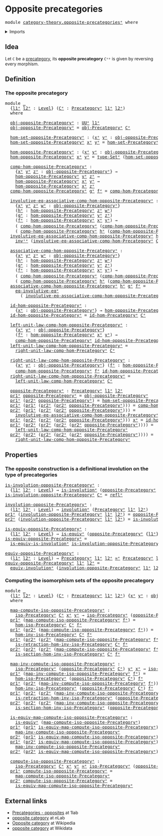 # Opposite precategories

<pre class="Agda"><a id="35" class="Keyword">module</a> <a id="42" href="category-theory.opposite-precategories%25E1%25B5%2589.html" class="Module">category-theory.opposite-precategoriesᵉ</a> <a id="82" class="Keyword">where</a>
</pre>
<details><summary>Imports</summary>

<pre class="Agda"><a id="138" class="Keyword">open</a> <a id="143" class="Keyword">import</a> <a id="150" href="category-theory.isomorphisms-in-precategories%25E1%25B5%2589.html" class="Module">category-theory.isomorphisms-in-precategoriesᵉ</a>
<a id="197" class="Keyword">open</a> <a id="202" class="Keyword">import</a> <a id="209" href="category-theory.precategories%25E1%25B5%2589.html" class="Module">category-theory.precategoriesᵉ</a>

<a id="241" class="Keyword">open</a> <a id="246" class="Keyword">import</a> <a id="253" href="foundation.dependent-pair-types%25E1%25B5%2589.html" class="Module">foundation.dependent-pair-typesᵉ</a>
<a id="286" class="Keyword">open</a> <a id="291" class="Keyword">import</a> <a id="298" href="foundation.equivalences%25E1%25B5%2589.html" class="Module">foundation.equivalencesᵉ</a>
<a id="323" class="Keyword">open</a> <a id="328" class="Keyword">import</a> <a id="335" href="foundation.homotopies%25E1%25B5%2589.html" class="Module">foundation.homotopiesᵉ</a>
<a id="358" class="Keyword">open</a> <a id="363" class="Keyword">import</a> <a id="370" href="foundation.identity-types%25E1%25B5%2589.html" class="Module">foundation.identity-typesᵉ</a>
<a id="397" class="Keyword">open</a> <a id="402" class="Keyword">import</a> <a id="409" href="foundation.involutions%25E1%25B5%2589.html" class="Module">foundation.involutionsᵉ</a>
<a id="433" class="Keyword">open</a> <a id="438" class="Keyword">import</a> <a id="445" href="foundation.sets%25E1%25B5%2589.html" class="Module">foundation.setsᵉ</a>
<a id="462" class="Keyword">open</a> <a id="467" class="Keyword">import</a> <a id="474" href="foundation.strictly-involutive-identity-types%25E1%25B5%2589.html" class="Module">foundation.strictly-involutive-identity-typesᵉ</a>
<a id="521" class="Keyword">open</a> <a id="526" class="Keyword">import</a> <a id="533" href="foundation.universe-levels%25E1%25B5%2589.html" class="Module">foundation.universe-levelsᵉ</a>
</pre>
</details>

## Idea

Let `C` be a [precategory](category-theory.precategories.md), its **opposite
precategory** `Cᵒᵖ` is given by reversing every morphism.

## Definition

### The opposite precategory

<pre class="Agda"><a id="776" class="Keyword">module</a> <a id="783" href="category-theory.opposite-precategories%25E1%25B5%2589.html#783" class="Module">_</a>
  <a id="787" class="Symbol">{</a><a id="788" href="category-theory.opposite-precategories%25E1%25B5%2589.html#788" class="Bound">l1ᵉ</a> <a id="792" href="category-theory.opposite-precategories%25E1%25B5%2589.html#792" class="Bound">l2ᵉ</a> <a id="796" class="Symbol">:</a> <a id="798" href="Agda.Primitive.html#742" class="Postulate">Level</a><a id="803" class="Symbol">}</a> <a id="805" class="Symbol">(</a><a id="806" href="category-theory.opposite-precategories%25E1%25B5%2589.html#806" class="Bound">Cᵉ</a> <a id="809" class="Symbol">:</a> <a id="811" href="category-theory.precategories%25E1%25B5%2589.html#3370" class="Function">Precategoryᵉ</a> <a id="824" href="category-theory.opposite-precategories%25E1%25B5%2589.html#788" class="Bound">l1ᵉ</a> <a id="828" href="category-theory.opposite-precategories%25E1%25B5%2589.html#792" class="Bound">l2ᵉ</a><a id="831" class="Symbol">)</a>
  <a id="835" class="Keyword">where</a>

  <a id="844" href="category-theory.opposite-precategories%25E1%25B5%2589.html#844" class="Function">obj-opposite-Precategoryᵉ</a> <a id="870" class="Symbol">:</a> <a id="872" href="Agda.Primitive.html#429" class="Primitive">UUᵉ</a> <a id="876" href="category-theory.opposite-precategories%25E1%25B5%2589.html#788" class="Bound">l1ᵉ</a>
  <a id="882" href="category-theory.opposite-precategories%25E1%25B5%2589.html#844" class="Function">obj-opposite-Precategoryᵉ</a> <a id="908" class="Symbol">=</a> <a id="910" href="category-theory.precategories%25E1%25B5%2589.html#4836" class="Function">obj-Precategoryᵉ</a> <a id="927" href="category-theory.opposite-precategories%25E1%25B5%2589.html#806" class="Bound">Cᵉ</a>

  <a id="933" href="category-theory.opposite-precategories%25E1%25B5%2589.html#933" class="Function">hom-set-opposite-Precategoryᵉ</a> <a id="963" class="Symbol">:</a> <a id="965" class="Symbol">(</a><a id="966" href="category-theory.opposite-precategories%25E1%25B5%2589.html#966" class="Bound">xᵉ</a> <a id="969" href="category-theory.opposite-precategories%25E1%25B5%2589.html#969" class="Bound">yᵉ</a> <a id="972" class="Symbol">:</a> <a id="974" href="category-theory.opposite-precategories%25E1%25B5%2589.html#844" class="Function">obj-opposite-Precategoryᵉ</a><a id="999" class="Symbol">)</a> <a id="1001" class="Symbol">→</a> <a id="1003" href="foundation-core.sets%25E1%25B5%2589.html#897" class="Function">Setᵉ</a> <a id="1008" href="category-theory.opposite-precategories%25E1%25B5%2589.html#792" class="Bound">l2ᵉ</a>
  <a id="1014" href="category-theory.opposite-precategories%25E1%25B5%2589.html#933" class="Function">hom-set-opposite-Precategoryᵉ</a> <a id="1044" href="category-theory.opposite-precategories%25E1%25B5%2589.html#1044" class="Bound">xᵉ</a> <a id="1047" href="category-theory.opposite-precategories%25E1%25B5%2589.html#1047" class="Bound">yᵉ</a> <a id="1050" class="Symbol">=</a> <a id="1052" href="category-theory.precategories%25E1%25B5%2589.html#4895" class="Function">hom-set-Precategoryᵉ</a> <a id="1073" href="category-theory.opposite-precategories%25E1%25B5%2589.html#806" class="Bound">Cᵉ</a> <a id="1076" href="category-theory.opposite-precategories%25E1%25B5%2589.html#1047" class="Bound">yᵉ</a> <a id="1079" href="category-theory.opposite-precategories%25E1%25B5%2589.html#1044" class="Bound">xᵉ</a>

  <a id="1085" href="category-theory.opposite-precategories%25E1%25B5%2589.html#1085" class="Function">hom-opposite-Precategoryᵉ</a> <a id="1111" class="Symbol">:</a> <a id="1113" class="Symbol">(</a><a id="1114" href="category-theory.opposite-precategories%25E1%25B5%2589.html#1114" class="Bound">xᵉ</a> <a id="1117" href="category-theory.opposite-precategories%25E1%25B5%2589.html#1117" class="Bound">yᵉ</a> <a id="1120" class="Symbol">:</a> <a id="1122" href="category-theory.opposite-precategories%25E1%25B5%2589.html#844" class="Function">obj-opposite-Precategoryᵉ</a><a id="1147" class="Symbol">)</a> <a id="1149" class="Symbol">→</a> <a id="1151" href="Agda.Primitive.html#429" class="Primitive">UUᵉ</a> <a id="1155" href="category-theory.opposite-precategories%25E1%25B5%2589.html#792" class="Bound">l2ᵉ</a>
  <a id="1161" href="category-theory.opposite-precategories%25E1%25B5%2589.html#1085" class="Function">hom-opposite-Precategoryᵉ</a> <a id="1187" href="category-theory.opposite-precategories%25E1%25B5%2589.html#1187" class="Bound">xᵉ</a> <a id="1190" href="category-theory.opposite-precategories%25E1%25B5%2589.html#1190" class="Bound">yᵉ</a> <a id="1193" class="Symbol">=</a> <a id="1195" href="foundation-core.sets%25E1%25B5%2589.html#1014" class="Function">type-Setᵉ</a> <a id="1205" class="Symbol">(</a><a id="1206" href="category-theory.opposite-precategories%25E1%25B5%2589.html#933" class="Function">hom-set-opposite-Precategoryᵉ</a> <a id="1236" href="category-theory.opposite-precategories%25E1%25B5%2589.html#1187" class="Bound">xᵉ</a> <a id="1239" href="category-theory.opposite-precategories%25E1%25B5%2589.html#1190" class="Bound">yᵉ</a><a id="1241" class="Symbol">)</a>

  <a id="1246" href="category-theory.opposite-precategories%25E1%25B5%2589.html#1246" class="Function">comp-hom-opposite-Precategoryᵉ</a> <a id="1277" class="Symbol">:</a>
    <a id="1283" class="Symbol">{</a><a id="1284" href="category-theory.opposite-precategories%25E1%25B5%2589.html#1284" class="Bound">xᵉ</a> <a id="1287" href="category-theory.opposite-precategories%25E1%25B5%2589.html#1287" class="Bound">yᵉ</a> <a id="1290" href="category-theory.opposite-precategories%25E1%25B5%2589.html#1290" class="Bound">zᵉ</a> <a id="1293" class="Symbol">:</a> <a id="1295" href="category-theory.opposite-precategories%25E1%25B5%2589.html#844" class="Function">obj-opposite-Precategoryᵉ</a><a id="1320" class="Symbol">}</a> <a id="1322" class="Symbol">→</a>
    <a id="1328" href="category-theory.opposite-precategories%25E1%25B5%2589.html#1085" class="Function">hom-opposite-Precategoryᵉ</a> <a id="1354" href="category-theory.opposite-precategories%25E1%25B5%2589.html#1287" class="Bound">yᵉ</a> <a id="1357" href="category-theory.opposite-precategories%25E1%25B5%2589.html#1290" class="Bound">zᵉ</a> <a id="1360" class="Symbol">→</a>
    <a id="1366" href="category-theory.opposite-precategories%25E1%25B5%2589.html#1085" class="Function">hom-opposite-Precategoryᵉ</a> <a id="1392" href="category-theory.opposite-precategories%25E1%25B5%2589.html#1284" class="Bound">xᵉ</a> <a id="1395" href="category-theory.opposite-precategories%25E1%25B5%2589.html#1287" class="Bound">yᵉ</a> <a id="1398" class="Symbol">→</a>
    <a id="1404" href="category-theory.opposite-precategories%25E1%25B5%2589.html#1085" class="Function">hom-opposite-Precategoryᵉ</a> <a id="1430" href="category-theory.opposite-precategories%25E1%25B5%2589.html#1284" class="Bound">xᵉ</a> <a id="1433" href="category-theory.opposite-precategories%25E1%25B5%2589.html#1290" class="Bound">zᵉ</a>
  <a id="1438" href="category-theory.opposite-precategories%25E1%25B5%2589.html#1246" class="Function">comp-hom-opposite-Precategoryᵉ</a> <a id="1469" href="category-theory.opposite-precategories%25E1%25B5%2589.html#1469" class="Bound">gᵉ</a> <a id="1472" href="category-theory.opposite-precategories%25E1%25B5%2589.html#1472" class="Bound">fᵉ</a> <a id="1475" class="Symbol">=</a> <a id="1477" href="category-theory.precategories%25E1%25B5%2589.html#5502" class="Function">comp-hom-Precategoryᵉ</a> <a id="1499" href="category-theory.opposite-precategories%25E1%25B5%2589.html#806" class="Bound">Cᵉ</a> <a id="1502" href="category-theory.opposite-precategories%25E1%25B5%2589.html#1472" class="Bound">fᵉ</a> <a id="1505" href="category-theory.opposite-precategories%25E1%25B5%2589.html#1469" class="Bound">gᵉ</a>

  <a id="1511" href="category-theory.opposite-precategories%25E1%25B5%2589.html#1511" class="Function">involutive-eq-associative-comp-hom-opposite-Precategoryᵉ</a> <a id="1568" class="Symbol">:</a>
    <a id="1574" class="Symbol">{</a><a id="1575" href="category-theory.opposite-precategories%25E1%25B5%2589.html#1575" class="Bound">xᵉ</a> <a id="1578" href="category-theory.opposite-precategories%25E1%25B5%2589.html#1578" class="Bound">yᵉ</a> <a id="1581" href="category-theory.opposite-precategories%25E1%25B5%2589.html#1581" class="Bound">zᵉ</a> <a id="1584" href="category-theory.opposite-precategories%25E1%25B5%2589.html#1584" class="Bound">wᵉ</a> <a id="1587" class="Symbol">:</a> <a id="1589" href="category-theory.opposite-precategories%25E1%25B5%2589.html#844" class="Function">obj-opposite-Precategoryᵉ</a><a id="1614" class="Symbol">}</a>
    <a id="1620" class="Symbol">(</a><a id="1621" href="category-theory.opposite-precategories%25E1%25B5%2589.html#1621" class="Bound">hᵉ</a> <a id="1624" class="Symbol">:</a> <a id="1626" href="category-theory.opposite-precategories%25E1%25B5%2589.html#1085" class="Function">hom-opposite-Precategoryᵉ</a> <a id="1652" href="category-theory.opposite-precategories%25E1%25B5%2589.html#1581" class="Bound">zᵉ</a> <a id="1655" href="category-theory.opposite-precategories%25E1%25B5%2589.html#1584" class="Bound">wᵉ</a><a id="1657" class="Symbol">)</a>
    <a id="1663" class="Symbol">(</a><a id="1664" href="category-theory.opposite-precategories%25E1%25B5%2589.html#1664" class="Bound">gᵉ</a> <a id="1667" class="Symbol">:</a> <a id="1669" href="category-theory.opposite-precategories%25E1%25B5%2589.html#1085" class="Function">hom-opposite-Precategoryᵉ</a> <a id="1695" href="category-theory.opposite-precategories%25E1%25B5%2589.html#1578" class="Bound">yᵉ</a> <a id="1698" href="category-theory.opposite-precategories%25E1%25B5%2589.html#1581" class="Bound">zᵉ</a><a id="1700" class="Symbol">)</a>
    <a id="1706" class="Symbol">(</a><a id="1707" href="category-theory.opposite-precategories%25E1%25B5%2589.html#1707" class="Bound">fᵉ</a> <a id="1710" class="Symbol">:</a> <a id="1712" href="category-theory.opposite-precategories%25E1%25B5%2589.html#1085" class="Function">hom-opposite-Precategoryᵉ</a> <a id="1738" href="category-theory.opposite-precategories%25E1%25B5%2589.html#1575" class="Bound">xᵉ</a> <a id="1741" href="category-theory.opposite-precategories%25E1%25B5%2589.html#1578" class="Bound">yᵉ</a><a id="1743" class="Symbol">)</a> <a id="1745" class="Symbol">→</a>
    <a id="1751" class="Symbol">(</a> <a id="1753" href="category-theory.opposite-precategories%25E1%25B5%2589.html#1246" class="Function">comp-hom-opposite-Precategoryᵉ</a> <a id="1784" class="Symbol">(</a><a id="1785" href="category-theory.opposite-precategories%25E1%25B5%2589.html#1246" class="Function">comp-hom-opposite-Precategoryᵉ</a> <a id="1816" href="category-theory.opposite-precategories%25E1%25B5%2589.html#1621" class="Bound">hᵉ</a> <a id="1819" href="category-theory.opposite-precategories%25E1%25B5%2589.html#1664" class="Bound">gᵉ</a><a id="1821" class="Symbol">)</a> <a id="1823" href="category-theory.opposite-precategories%25E1%25B5%2589.html#1707" class="Bound">fᵉ</a><a id="1825" class="Symbol">)</a> <a id="1827" href="foundation.strictly-involutive-identity-types%25E1%25B5%2589.html#2535" class="Function Operator">＝ⁱᵉ</a>
    <a id="1835" class="Symbol">(</a> <a id="1837" href="category-theory.opposite-precategories%25E1%25B5%2589.html#1246" class="Function">comp-hom-opposite-Precategoryᵉ</a> <a id="1868" href="category-theory.opposite-precategories%25E1%25B5%2589.html#1621" class="Bound">hᵉ</a> <a id="1871" class="Symbol">(</a><a id="1872" href="category-theory.opposite-precategories%25E1%25B5%2589.html#1246" class="Function">comp-hom-opposite-Precategoryᵉ</a> <a id="1903" href="category-theory.opposite-precategories%25E1%25B5%2589.html#1664" class="Bound">gᵉ</a> <a id="1906" href="category-theory.opposite-precategories%25E1%25B5%2589.html#1707" class="Bound">fᵉ</a><a id="1908" class="Symbol">))</a>
  <a id="1913" href="category-theory.opposite-precategories%25E1%25B5%2589.html#1511" class="Function">involutive-eq-associative-comp-hom-opposite-Precategoryᵉ</a> <a id="1970" href="category-theory.opposite-precategories%25E1%25B5%2589.html#1970" class="Bound">hᵉ</a> <a id="1973" href="category-theory.opposite-precategories%25E1%25B5%2589.html#1973" class="Bound">gᵉ</a> <a id="1976" href="category-theory.opposite-precategories%25E1%25B5%2589.html#1976" class="Bound">fᵉ</a> <a id="1979" class="Symbol">=</a>
    <a id="1985" href="foundation.strictly-involutive-identity-types%25E1%25B5%2589.html#8217" class="Function">invⁱᵉ</a> <a id="1991" class="Symbol">(</a><a id="1992" href="category-theory.precategories%25E1%25B5%2589.html#6038" class="Function">involutive-eq-associative-comp-hom-Precategoryᵉ</a> <a id="2040" href="category-theory.opposite-precategories%25E1%25B5%2589.html#806" class="Bound">Cᵉ</a> <a id="2043" href="category-theory.opposite-precategories%25E1%25B5%2589.html#1976" class="Bound">fᵉ</a> <a id="2046" href="category-theory.opposite-precategories%25E1%25B5%2589.html#1973" class="Bound">gᵉ</a> <a id="2049" href="category-theory.opposite-precategories%25E1%25B5%2589.html#1970" class="Bound">hᵉ</a><a id="2051" class="Symbol">)</a>

  <a id="2056" href="category-theory.opposite-precategories%25E1%25B5%2589.html#2056" class="Function">associative-comp-hom-opposite-Precategoryᵉ</a> <a id="2099" class="Symbol">:</a>
    <a id="2105" class="Symbol">{</a><a id="2106" href="category-theory.opposite-precategories%25E1%25B5%2589.html#2106" class="Bound">xᵉ</a> <a id="2109" href="category-theory.opposite-precategories%25E1%25B5%2589.html#2109" class="Bound">yᵉ</a> <a id="2112" href="category-theory.opposite-precategories%25E1%25B5%2589.html#2112" class="Bound">zᵉ</a> <a id="2115" href="category-theory.opposite-precategories%25E1%25B5%2589.html#2115" class="Bound">wᵉ</a> <a id="2118" class="Symbol">:</a> <a id="2120" href="category-theory.opposite-precategories%25E1%25B5%2589.html#844" class="Function">obj-opposite-Precategoryᵉ</a><a id="2145" class="Symbol">}</a>
    <a id="2151" class="Symbol">(</a><a id="2152" href="category-theory.opposite-precategories%25E1%25B5%2589.html#2152" class="Bound">hᵉ</a> <a id="2155" class="Symbol">:</a> <a id="2157" href="category-theory.opposite-precategories%25E1%25B5%2589.html#1085" class="Function">hom-opposite-Precategoryᵉ</a> <a id="2183" href="category-theory.opposite-precategories%25E1%25B5%2589.html#2112" class="Bound">zᵉ</a> <a id="2186" href="category-theory.opposite-precategories%25E1%25B5%2589.html#2115" class="Bound">wᵉ</a><a id="2188" class="Symbol">)</a>
    <a id="2194" class="Symbol">(</a><a id="2195" href="category-theory.opposite-precategories%25E1%25B5%2589.html#2195" class="Bound">gᵉ</a> <a id="2198" class="Symbol">:</a> <a id="2200" href="category-theory.opposite-precategories%25E1%25B5%2589.html#1085" class="Function">hom-opposite-Precategoryᵉ</a> <a id="2226" href="category-theory.opposite-precategories%25E1%25B5%2589.html#2109" class="Bound">yᵉ</a> <a id="2229" href="category-theory.opposite-precategories%25E1%25B5%2589.html#2112" class="Bound">zᵉ</a><a id="2231" class="Symbol">)</a>
    <a id="2237" class="Symbol">(</a><a id="2238" href="category-theory.opposite-precategories%25E1%25B5%2589.html#2238" class="Bound">fᵉ</a> <a id="2241" class="Symbol">:</a> <a id="2243" href="category-theory.opposite-precategories%25E1%25B5%2589.html#1085" class="Function">hom-opposite-Precategoryᵉ</a> <a id="2269" href="category-theory.opposite-precategories%25E1%25B5%2589.html#2106" class="Bound">xᵉ</a> <a id="2272" href="category-theory.opposite-precategories%25E1%25B5%2589.html#2109" class="Bound">yᵉ</a><a id="2274" class="Symbol">)</a> <a id="2276" class="Symbol">→</a>
    <a id="2282" class="Symbol">(</a> <a id="2284" href="category-theory.opposite-precategories%25E1%25B5%2589.html#1246" class="Function">comp-hom-opposite-Precategoryᵉ</a> <a id="2315" class="Symbol">(</a><a id="2316" href="category-theory.opposite-precategories%25E1%25B5%2589.html#1246" class="Function">comp-hom-opposite-Precategoryᵉ</a> <a id="2347" href="category-theory.opposite-precategories%25E1%25B5%2589.html#2152" class="Bound">hᵉ</a> <a id="2350" href="category-theory.opposite-precategories%25E1%25B5%2589.html#2195" class="Bound">gᵉ</a><a id="2352" class="Symbol">)</a> <a id="2354" href="category-theory.opposite-precategories%25E1%25B5%2589.html#2238" class="Bound">fᵉ</a><a id="2356" class="Symbol">)</a> <a id="2358" href="foundation-core.identity-types%25E1%25B5%2589.html#2730" class="Function Operator">＝ᵉ</a>
    <a id="2365" class="Symbol">(</a> <a id="2367" href="category-theory.opposite-precategories%25E1%25B5%2589.html#1246" class="Function">comp-hom-opposite-Precategoryᵉ</a> <a id="2398" href="category-theory.opposite-precategories%25E1%25B5%2589.html#2152" class="Bound">hᵉ</a> <a id="2401" class="Symbol">(</a><a id="2402" href="category-theory.opposite-precategories%25E1%25B5%2589.html#1246" class="Function">comp-hom-opposite-Precategoryᵉ</a> <a id="2433" href="category-theory.opposite-precategories%25E1%25B5%2589.html#2195" class="Bound">gᵉ</a> <a id="2436" href="category-theory.opposite-precategories%25E1%25B5%2589.html#2238" class="Bound">fᵉ</a><a id="2438" class="Symbol">))</a>
  <a id="2443" href="category-theory.opposite-precategories%25E1%25B5%2589.html#2056" class="Function">associative-comp-hom-opposite-Precategoryᵉ</a> <a id="2486" href="category-theory.opposite-precategories%25E1%25B5%2589.html#2486" class="Bound">hᵉ</a> <a id="2489" href="category-theory.opposite-precategories%25E1%25B5%2589.html#2489" class="Bound">gᵉ</a> <a id="2492" href="category-theory.opposite-precategories%25E1%25B5%2589.html#2492" class="Bound">fᵉ</a> <a id="2495" class="Symbol">=</a>
    <a id="2501" href="foundation.strictly-involutive-identity-types%25E1%25B5%2589.html#3815" class="Function">eq-involutive-eqᵉ</a>
      <a id="2525" class="Symbol">(</a> <a id="2527" href="category-theory.opposite-precategories%25E1%25B5%2589.html#1511" class="Function">involutive-eq-associative-comp-hom-opposite-Precategoryᵉ</a> <a id="2584" href="category-theory.opposite-precategories%25E1%25B5%2589.html#2486" class="Bound">hᵉ</a> <a id="2587" href="category-theory.opposite-precategories%25E1%25B5%2589.html#2489" class="Bound">gᵉ</a> <a id="2590" href="category-theory.opposite-precategories%25E1%25B5%2589.html#2492" class="Bound">fᵉ</a><a id="2592" class="Symbol">)</a>

  <a id="2597" href="category-theory.opposite-precategories%25E1%25B5%2589.html#2597" class="Function">id-hom-opposite-Precategoryᵉ</a> <a id="2626" class="Symbol">:</a>
    <a id="2632" class="Symbol">{</a><a id="2633" href="category-theory.opposite-precategories%25E1%25B5%2589.html#2633" class="Bound">xᵉ</a> <a id="2636" class="Symbol">:</a> <a id="2638" href="category-theory.opposite-precategories%25E1%25B5%2589.html#844" class="Function">obj-opposite-Precategoryᵉ</a><a id="2663" class="Symbol">}</a> <a id="2665" class="Symbol">→</a> <a id="2667" href="category-theory.opposite-precategories%25E1%25B5%2589.html#1085" class="Function">hom-opposite-Precategoryᵉ</a> <a id="2693" href="category-theory.opposite-precategories%25E1%25B5%2589.html#2633" class="Bound">xᵉ</a> <a id="2696" href="category-theory.opposite-precategories%25E1%25B5%2589.html#2633" class="Bound">xᵉ</a>
  <a id="2701" href="category-theory.opposite-precategories%25E1%25B5%2589.html#2597" class="Function">id-hom-opposite-Precategoryᵉ</a> <a id="2730" class="Symbol">=</a> <a id="2732" href="category-theory.precategories%25E1%25B5%2589.html#7302" class="Function">id-hom-Precategoryᵉ</a> <a id="2752" href="category-theory.opposite-precategories%25E1%25B5%2589.html#806" class="Bound">Cᵉ</a>

  <a id="2758" href="category-theory.opposite-precategories%25E1%25B5%2589.html#2758" class="Function">left-unit-law-comp-hom-opposite-Precategoryᵉ</a> <a id="2803" class="Symbol">:</a>
    <a id="2809" class="Symbol">{</a><a id="2810" href="category-theory.opposite-precategories%25E1%25B5%2589.html#2810" class="Bound">xᵉ</a> <a id="2813" href="category-theory.opposite-precategories%25E1%25B5%2589.html#2813" class="Bound">yᵉ</a> <a id="2816" class="Symbol">:</a> <a id="2818" href="category-theory.opposite-precategories%25E1%25B5%2589.html#844" class="Function">obj-opposite-Precategoryᵉ</a><a id="2843" class="Symbol">}</a>
    <a id="2849" class="Symbol">(</a><a id="2850" href="category-theory.opposite-precategories%25E1%25B5%2589.html#2850" class="Bound">fᵉ</a> <a id="2853" class="Symbol">:</a> <a id="2855" href="category-theory.opposite-precategories%25E1%25B5%2589.html#1085" class="Function">hom-opposite-Precategoryᵉ</a> <a id="2881" href="category-theory.opposite-precategories%25E1%25B5%2589.html#2810" class="Bound">xᵉ</a> <a id="2884" href="category-theory.opposite-precategories%25E1%25B5%2589.html#2813" class="Bound">yᵉ</a><a id="2886" class="Symbol">)</a> <a id="2888" class="Symbol">→</a>
    <a id="2894" href="category-theory.opposite-precategories%25E1%25B5%2589.html#1246" class="Function">comp-hom-opposite-Precategoryᵉ</a> <a id="2925" href="category-theory.opposite-precategories%25E1%25B5%2589.html#2597" class="Function">id-hom-opposite-Precategoryᵉ</a> <a id="2954" href="category-theory.opposite-precategories%25E1%25B5%2589.html#2850" class="Bound">fᵉ</a> <a id="2957" href="foundation-core.identity-types%25E1%25B5%2589.html#2730" class="Function Operator">＝ᵉ</a> <a id="2960" href="category-theory.opposite-precategories%25E1%25B5%2589.html#2850" class="Bound">fᵉ</a>
  <a id="2965" href="category-theory.opposite-precategories%25E1%25B5%2589.html#2758" class="Function">left-unit-law-comp-hom-opposite-Precategoryᵉ</a> <a id="3010" class="Symbol">=</a>
    <a id="3016" href="category-theory.precategories%25E1%25B5%2589.html#7718" class="Function">right-unit-law-comp-hom-Precategoryᵉ</a> <a id="3053" href="category-theory.opposite-precategories%25E1%25B5%2589.html#806" class="Bound">Cᵉ</a>

  <a id="3059" href="category-theory.opposite-precategories%25E1%25B5%2589.html#3059" class="Function">right-unit-law-comp-hom-opposite-Precategoryᵉ</a> <a id="3105" class="Symbol">:</a>
    <a id="3111" class="Symbol">{</a><a id="3112" href="category-theory.opposite-precategories%25E1%25B5%2589.html#3112" class="Bound">xᵉ</a> <a id="3115" href="category-theory.opposite-precategories%25E1%25B5%2589.html#3115" class="Bound">yᵉ</a> <a id="3118" class="Symbol">:</a> <a id="3120" href="category-theory.opposite-precategories%25E1%25B5%2589.html#844" class="Function">obj-opposite-Precategoryᵉ</a><a id="3145" class="Symbol">}</a> <a id="3147" class="Symbol">(</a><a id="3148" href="category-theory.opposite-precategories%25E1%25B5%2589.html#3148" class="Bound">fᵉ</a> <a id="3151" class="Symbol">:</a> <a id="3153" href="category-theory.opposite-precategories%25E1%25B5%2589.html#1085" class="Function">hom-opposite-Precategoryᵉ</a> <a id="3179" href="category-theory.opposite-precategories%25E1%25B5%2589.html#3112" class="Bound">xᵉ</a> <a id="3182" href="category-theory.opposite-precategories%25E1%25B5%2589.html#3115" class="Bound">yᵉ</a><a id="3184" class="Symbol">)</a> <a id="3186" class="Symbol">→</a>
    <a id="3192" href="category-theory.opposite-precategories%25E1%25B5%2589.html#1246" class="Function">comp-hom-opposite-Precategoryᵉ</a> <a id="3223" href="category-theory.opposite-precategories%25E1%25B5%2589.html#3148" class="Bound">fᵉ</a> <a id="3226" href="category-theory.opposite-precategories%25E1%25B5%2589.html#2597" class="Function">id-hom-opposite-Precategoryᵉ</a> <a id="3255" href="foundation-core.identity-types%25E1%25B5%2589.html#2730" class="Function Operator">＝ᵉ</a> <a id="3258" href="category-theory.opposite-precategories%25E1%25B5%2589.html#3148" class="Bound">fᵉ</a>
  <a id="3263" href="category-theory.opposite-precategories%25E1%25B5%2589.html#3059" class="Function">right-unit-law-comp-hom-opposite-Precategoryᵉ</a> <a id="3309" class="Symbol">=</a>
    <a id="3315" href="category-theory.precategories%25E1%25B5%2589.html#7458" class="Function">left-unit-law-comp-hom-Precategoryᵉ</a> <a id="3351" href="category-theory.opposite-precategories%25E1%25B5%2589.html#806" class="Bound">Cᵉ</a>

  <a id="3357" href="category-theory.opposite-precategories%25E1%25B5%2589.html#3357" class="Function">opposite-Precategoryᵉ</a> <a id="3379" class="Symbol">:</a> <a id="3381" href="category-theory.precategories%25E1%25B5%2589.html#3370" class="Function">Precategoryᵉ</a> <a id="3394" href="category-theory.opposite-precategories%25E1%25B5%2589.html#788" class="Bound">l1ᵉ</a> <a id="3398" href="category-theory.opposite-precategories%25E1%25B5%2589.html#792" class="Bound">l2ᵉ</a>
  <a id="3404" href="foundation.dependent-pair-types%25E1%25B5%2589.html#697" class="Field">pr1ᵉ</a> <a id="3409" href="category-theory.opposite-precategories%25E1%25B5%2589.html#3357" class="Function">opposite-Precategoryᵉ</a> <a id="3431" class="Symbol">=</a> <a id="3433" href="category-theory.opposite-precategories%25E1%25B5%2589.html#844" class="Function">obj-opposite-Precategoryᵉ</a>
  <a id="3461" href="foundation.dependent-pair-types%25E1%25B5%2589.html#697" class="Field">pr1ᵉ</a> <a id="3466" class="Symbol">(</a><a id="3467" href="foundation.dependent-pair-types%25E1%25B5%2589.html#711" class="Field">pr2ᵉ</a> <a id="3472" href="category-theory.opposite-precategories%25E1%25B5%2589.html#3357" class="Function">opposite-Precategoryᵉ</a><a id="3493" class="Symbol">)</a> <a id="3495" class="Symbol">=</a> <a id="3497" href="category-theory.opposite-precategories%25E1%25B5%2589.html#933" class="Function">hom-set-opposite-Precategoryᵉ</a>
  <a id="3529" href="foundation.dependent-pair-types%25E1%25B5%2589.html#697" class="Field">pr1ᵉ</a> <a id="3534" class="Symbol">(</a><a id="3535" href="foundation.dependent-pair-types%25E1%25B5%2589.html#697" class="Field">pr1ᵉ</a> <a id="3540" class="Symbol">(</a><a id="3541" href="foundation.dependent-pair-types%25E1%25B5%2589.html#711" class="Field">pr2ᵉ</a> <a id="3546" class="Symbol">(</a><a id="3547" href="foundation.dependent-pair-types%25E1%25B5%2589.html#711" class="Field">pr2ᵉ</a> <a id="3552" href="category-theory.opposite-precategories%25E1%25B5%2589.html#3357" class="Function">opposite-Precategoryᵉ</a><a id="3573" class="Symbol">)))</a> <a id="3577" class="Symbol">=</a> <a id="3579" href="category-theory.opposite-precategories%25E1%25B5%2589.html#1246" class="Function">comp-hom-opposite-Precategoryᵉ</a>
  <a id="3612" href="foundation.dependent-pair-types%25E1%25B5%2589.html#711" class="Field">pr2ᵉ</a> <a id="3617" class="Symbol">(</a><a id="3618" href="foundation.dependent-pair-types%25E1%25B5%2589.html#697" class="Field">pr1ᵉ</a> <a id="3623" class="Symbol">(</a><a id="3624" href="foundation.dependent-pair-types%25E1%25B5%2589.html#711" class="Field">pr2ᵉ</a> <a id="3629" class="Symbol">(</a><a id="3630" href="foundation.dependent-pair-types%25E1%25B5%2589.html#711" class="Field">pr2ᵉ</a> <a id="3635" href="category-theory.opposite-precategories%25E1%25B5%2589.html#3357" class="Function">opposite-Precategoryᵉ</a><a id="3656" class="Symbol">)))</a> <a id="3660" class="Symbol">=</a>
    <a id="3666" href="category-theory.opposite-precategories%25E1%25B5%2589.html#1511" class="Function">involutive-eq-associative-comp-hom-opposite-Precategoryᵉ</a>
  <a id="3725" href="foundation.dependent-pair-types%25E1%25B5%2589.html#697" class="Field">pr1ᵉ</a> <a id="3730" class="Symbol">(</a><a id="3731" href="foundation.dependent-pair-types%25E1%25B5%2589.html#711" class="Field">pr2ᵉ</a> <a id="3736" class="Symbol">(</a><a id="3737" href="foundation.dependent-pair-types%25E1%25B5%2589.html#711" class="Field">pr2ᵉ</a> <a id="3742" class="Symbol">(</a><a id="3743" href="foundation.dependent-pair-types%25E1%25B5%2589.html#711" class="Field">pr2ᵉ</a> <a id="3748" href="category-theory.opposite-precategories%25E1%25B5%2589.html#3357" class="Function">opposite-Precategoryᵉ</a><a id="3769" class="Symbol">)))</a> <a id="3773" href="category-theory.opposite-precategories%25E1%25B5%2589.html#3773" class="Bound">xᵉ</a> <a id="3776" class="Symbol">=</a> <a id="3778" href="category-theory.opposite-precategories%25E1%25B5%2589.html#2597" class="Function">id-hom-opposite-Precategoryᵉ</a> <a id="3807" class="Symbol">{</a><a id="3808" href="category-theory.opposite-precategories%25E1%25B5%2589.html#3773" class="Bound">xᵉ</a><a id="3810" class="Symbol">}</a>
  <a id="3814" href="foundation.dependent-pair-types%25E1%25B5%2589.html#697" class="Field">pr1ᵉ</a> <a id="3819" class="Symbol">(</a><a id="3820" href="foundation.dependent-pair-types%25E1%25B5%2589.html#711" class="Field">pr2ᵉ</a> <a id="3825" class="Symbol">(</a><a id="3826" href="foundation.dependent-pair-types%25E1%25B5%2589.html#711" class="Field">pr2ᵉ</a> <a id="3831" class="Symbol">(</a><a id="3832" href="foundation.dependent-pair-types%25E1%25B5%2589.html#711" class="Field">pr2ᵉ</a> <a id="3837" class="Symbol">(</a><a id="3838" href="foundation.dependent-pair-types%25E1%25B5%2589.html#711" class="Field">pr2ᵉ</a> <a id="3843" href="category-theory.opposite-precategories%25E1%25B5%2589.html#3357" class="Function">opposite-Precategoryᵉ</a><a id="3864" class="Symbol">))))</a> <a id="3869" class="Symbol">=</a>
    <a id="3875" href="category-theory.opposite-precategories%25E1%25B5%2589.html#2758" class="Function">left-unit-law-comp-hom-opposite-Precategoryᵉ</a>
  <a id="3922" href="foundation.dependent-pair-types%25E1%25B5%2589.html#711" class="Field">pr2ᵉ</a> <a id="3927" class="Symbol">(</a><a id="3928" href="foundation.dependent-pair-types%25E1%25B5%2589.html#711" class="Field">pr2ᵉ</a> <a id="3933" class="Symbol">(</a><a id="3934" href="foundation.dependent-pair-types%25E1%25B5%2589.html#711" class="Field">pr2ᵉ</a> <a id="3939" class="Symbol">(</a><a id="3940" href="foundation.dependent-pair-types%25E1%25B5%2589.html#711" class="Field">pr2ᵉ</a> <a id="3945" class="Symbol">(</a><a id="3946" href="foundation.dependent-pair-types%25E1%25B5%2589.html#711" class="Field">pr2ᵉ</a> <a id="3951" href="category-theory.opposite-precategories%25E1%25B5%2589.html#3357" class="Function">opposite-Precategoryᵉ</a><a id="3972" class="Symbol">))))</a> <a id="3977" class="Symbol">=</a>
    <a id="3983" href="category-theory.opposite-precategories%25E1%25B5%2589.html#3059" class="Function">right-unit-law-comp-hom-opposite-Precategoryᵉ</a>
</pre>
## Properties

### The opposite construction is a definitional involution on the type of precategories

<pre class="Agda"><a id="is-involution-opposite-Precategoryᵉ"></a><a id="4146" href="category-theory.opposite-precategories%25E1%25B5%2589.html#4146" class="Function">is-involution-opposite-Precategoryᵉ</a> <a id="4182" class="Symbol">:</a>
  <a id="4186" class="Symbol">{</a><a id="4187" href="category-theory.opposite-precategories%25E1%25B5%2589.html#4187" class="Bound">l1ᵉ</a> <a id="4191" href="category-theory.opposite-precategories%25E1%25B5%2589.html#4191" class="Bound">l2ᵉ</a> <a id="4195" class="Symbol">:</a> <a id="4197" href="Agda.Primitive.html#742" class="Postulate">Level</a><a id="4202" class="Symbol">}</a> <a id="4204" class="Symbol">→</a> <a id="4206" href="foundation.involutions%25E1%25B5%2589.html#1168" class="Function">is-involutionᵉ</a> <a id="4221" class="Symbol">(</a><a id="4222" href="category-theory.opposite-precategories%25E1%25B5%2589.html#3357" class="Function">opposite-Precategoryᵉ</a> <a id="4244" class="Symbol">{</a><a id="4245" href="category-theory.opposite-precategories%25E1%25B5%2589.html#4187" class="Bound">l1ᵉ</a><a id="4248" class="Symbol">}</a> <a id="4250" class="Symbol">{</a><a id="4251" href="category-theory.opposite-precategories%25E1%25B5%2589.html#4191" class="Bound">l2ᵉ</a><a id="4254" class="Symbol">})</a>
<a id="4257" href="category-theory.opposite-precategories%25E1%25B5%2589.html#4146" class="Function">is-involution-opposite-Precategoryᵉ</a> <a id="4293" href="category-theory.opposite-precategories%25E1%25B5%2589.html#4293" class="Bound">Cᵉ</a> <a id="4296" class="Symbol">=</a> <a id="4298" href="foundation-core.identity-types%25E1%25B5%2589.html#2694" class="InductiveConstructor">reflᵉ</a>

<a id="involution-opposite-Precategoryᵉ"></a><a id="4305" href="category-theory.opposite-precategories%25E1%25B5%2589.html#4305" class="Function">involution-opposite-Precategoryᵉ</a> <a id="4338" class="Symbol">:</a>
  <a id="4342" class="Symbol">(</a><a id="4343" href="category-theory.opposite-precategories%25E1%25B5%2589.html#4343" class="Bound">l1ᵉ</a> <a id="4347" href="category-theory.opposite-precategories%25E1%25B5%2589.html#4347" class="Bound">l2ᵉ</a> <a id="4351" class="Symbol">:</a> <a id="4353" href="Agda.Primitive.html#742" class="Postulate">Level</a><a id="4358" class="Symbol">)</a> <a id="4360" class="Symbol">→</a> <a id="4362" href="foundation.involutions%25E1%25B5%2589.html#1391" class="Function">involutionᵉ</a> <a id="4374" class="Symbol">(</a><a id="4375" href="category-theory.precategories%25E1%25B5%2589.html#3370" class="Function">Precategoryᵉ</a> <a id="4388" href="category-theory.opposite-precategories%25E1%25B5%2589.html#4343" class="Bound">l1ᵉ</a> <a id="4392" href="category-theory.opposite-precategories%25E1%25B5%2589.html#4347" class="Bound">l2ᵉ</a><a id="4395" class="Symbol">)</a>
<a id="4397" href="foundation.dependent-pair-types%25E1%25B5%2589.html#697" class="Field">pr1ᵉ</a> <a id="4402" class="Symbol">(</a><a id="4403" href="category-theory.opposite-precategories%25E1%25B5%2589.html#4305" class="Function">involution-opposite-Precategoryᵉ</a> <a id="4436" href="category-theory.opposite-precategories%25E1%25B5%2589.html#4436" class="Bound">l1ᵉ</a> <a id="4440" href="category-theory.opposite-precategories%25E1%25B5%2589.html#4440" class="Bound">l2ᵉ</a><a id="4443" class="Symbol">)</a> <a id="4445" class="Symbol">=</a> <a id="4447" href="category-theory.opposite-precategories%25E1%25B5%2589.html#3357" class="Function">opposite-Precategoryᵉ</a>
<a id="4469" href="foundation.dependent-pair-types%25E1%25B5%2589.html#711" class="Field">pr2ᵉ</a> <a id="4474" class="Symbol">(</a><a id="4475" href="category-theory.opposite-precategories%25E1%25B5%2589.html#4305" class="Function">involution-opposite-Precategoryᵉ</a> <a id="4508" href="category-theory.opposite-precategories%25E1%25B5%2589.html#4508" class="Bound">l1ᵉ</a> <a id="4512" href="category-theory.opposite-precategories%25E1%25B5%2589.html#4512" class="Bound">l2ᵉ</a><a id="4515" class="Symbol">)</a> <a id="4517" class="Symbol">=</a> <a id="4519" href="category-theory.opposite-precategories%25E1%25B5%2589.html#4146" class="Function">is-involution-opposite-Precategoryᵉ</a>

<a id="is-equiv-opposite-Precategoryᵉ"></a><a id="4556" href="category-theory.opposite-precategories%25E1%25B5%2589.html#4556" class="Function">is-equiv-opposite-Precategoryᵉ</a> <a id="4587" class="Symbol">:</a>
  <a id="4591" class="Symbol">{</a><a id="4592" href="category-theory.opposite-precategories%25E1%25B5%2589.html#4592" class="Bound">l1ᵉ</a> <a id="4596" href="category-theory.opposite-precategories%25E1%25B5%2589.html#4596" class="Bound">l2ᵉ</a> <a id="4600" class="Symbol">:</a> <a id="4602" href="Agda.Primitive.html#742" class="Postulate">Level</a><a id="4607" class="Symbol">}</a> <a id="4609" class="Symbol">→</a> <a id="4611" href="foundation-core.equivalences%25E1%25B5%2589.html#1553" class="Function">is-equivᵉ</a> <a id="4621" class="Symbol">(</a><a id="4622" href="category-theory.opposite-precategories%25E1%25B5%2589.html#3357" class="Function">opposite-Precategoryᵉ</a> <a id="4644" class="Symbol">{</a><a id="4645" href="category-theory.opposite-precategories%25E1%25B5%2589.html#4592" class="Bound">l1ᵉ</a><a id="4648" class="Symbol">}</a> <a id="4650" class="Symbol">{</a><a id="4651" href="category-theory.opposite-precategories%25E1%25B5%2589.html#4596" class="Bound">l2ᵉ</a><a id="4654" class="Symbol">})</a>
<a id="4657" href="category-theory.opposite-precategories%25E1%25B5%2589.html#4556" class="Function">is-equiv-opposite-Precategoryᵉ</a> <a id="4688" class="Symbol">=</a>
  <a id="4692" href="foundation.involutions%25E1%25B5%2589.html#1777" class="Function">is-equiv-is-involutionᵉ</a> <a id="4716" href="category-theory.opposite-precategories%25E1%25B5%2589.html#4146" class="Function">is-involution-opposite-Precategoryᵉ</a>

<a id="equiv-opposite-Precategoryᵉ"></a><a id="4753" href="category-theory.opposite-precategories%25E1%25B5%2589.html#4753" class="Function">equiv-opposite-Precategoryᵉ</a> <a id="4781" class="Symbol">:</a>
  <a id="4785" class="Symbol">(</a><a id="4786" href="category-theory.opposite-precategories%25E1%25B5%2589.html#4786" class="Bound">l1ᵉ</a> <a id="4790" href="category-theory.opposite-precategories%25E1%25B5%2589.html#4790" class="Bound">l2ᵉ</a> <a id="4794" class="Symbol">:</a> <a id="4796" href="Agda.Primitive.html#742" class="Postulate">Level</a><a id="4801" class="Symbol">)</a> <a id="4803" class="Symbol">→</a> <a id="4805" href="category-theory.precategories%25E1%25B5%2589.html#3370" class="Function">Precategoryᵉ</a> <a id="4818" href="category-theory.opposite-precategories%25E1%25B5%2589.html#4786" class="Bound">l1ᵉ</a> <a id="4822" href="category-theory.opposite-precategories%25E1%25B5%2589.html#4790" class="Bound">l2ᵉ</a> <a id="4826" href="foundation-core.equivalences%25E1%25B5%2589.html#2662" class="Function Operator">≃ᵉ</a> <a id="4829" href="category-theory.precategories%25E1%25B5%2589.html#3370" class="Function">Precategoryᵉ</a> <a id="4842" href="category-theory.opposite-precategories%25E1%25B5%2589.html#4786" class="Bound">l1ᵉ</a> <a id="4846" href="category-theory.opposite-precategories%25E1%25B5%2589.html#4790" class="Bound">l2ᵉ</a>
<a id="4850" href="category-theory.opposite-precategories%25E1%25B5%2589.html#4753" class="Function">equiv-opposite-Precategoryᵉ</a> <a id="4878" href="category-theory.opposite-precategories%25E1%25B5%2589.html#4878" class="Bound">l1ᵉ</a> <a id="4882" href="category-theory.opposite-precategories%25E1%25B5%2589.html#4882" class="Bound">l2ᵉ</a> <a id="4886" class="Symbol">=</a>
  <a id="4890" href="foundation.involutions%25E1%25B5%2589.html#2444" class="Function">equiv-involutionᵉ</a> <a id="4908" class="Symbol">(</a><a id="4909" href="category-theory.opposite-precategories%25E1%25B5%2589.html#4305" class="Function">involution-opposite-Precategoryᵉ</a> <a id="4942" href="category-theory.opposite-precategories%25E1%25B5%2589.html#4878" class="Bound">l1ᵉ</a> <a id="4946" href="category-theory.opposite-precategories%25E1%25B5%2589.html#4882" class="Bound">l2ᵉ</a><a id="4949" class="Symbol">)</a>
</pre>
### Computing the isomorphism sets of the opposite precategory

<pre class="Agda"><a id="5028" class="Keyword">module</a> <a id="5035" href="category-theory.opposite-precategories%25E1%25B5%2589.html#5035" class="Module">_</a>
  <a id="5039" class="Symbol">{</a><a id="5040" href="category-theory.opposite-precategories%25E1%25B5%2589.html#5040" class="Bound">l1ᵉ</a> <a id="5044" href="category-theory.opposite-precategories%25E1%25B5%2589.html#5044" class="Bound">l2ᵉ</a> <a id="5048" class="Symbol">:</a> <a id="5050" href="Agda.Primitive.html#742" class="Postulate">Level</a><a id="5055" class="Symbol">}</a> <a id="5057" class="Symbol">(</a><a id="5058" href="category-theory.opposite-precategories%25E1%25B5%2589.html#5058" class="Bound">Cᵉ</a> <a id="5061" class="Symbol">:</a> <a id="5063" href="category-theory.precategories%25E1%25B5%2589.html#3370" class="Function">Precategoryᵉ</a> <a id="5076" href="category-theory.opposite-precategories%25E1%25B5%2589.html#5040" class="Bound">l1ᵉ</a> <a id="5080" href="category-theory.opposite-precategories%25E1%25B5%2589.html#5044" class="Bound">l2ᵉ</a><a id="5083" class="Symbol">)</a> <a id="5085" class="Symbol">{</a><a id="5086" href="category-theory.opposite-precategories%25E1%25B5%2589.html#5086" class="Bound">xᵉ</a> <a id="5089" href="category-theory.opposite-precategories%25E1%25B5%2589.html#5089" class="Bound">yᵉ</a> <a id="5092" class="Symbol">:</a> <a id="5094" href="category-theory.precategories%25E1%25B5%2589.html#4836" class="Function">obj-Precategoryᵉ</a> <a id="5111" href="category-theory.opposite-precategories%25E1%25B5%2589.html#5058" class="Bound">Cᵉ</a><a id="5113" class="Symbol">}</a>
  <a id="5117" class="Keyword">where</a>

  <a id="5126" href="category-theory.opposite-precategories%25E1%25B5%2589.html#5126" class="Function">map-compute-iso-opposite-Precategoryᵉ</a> <a id="5164" class="Symbol">:</a>
    <a id="5170" href="category-theory.isomorphisms-in-precategories%25E1%25B5%2589.html#2312" class="Function">iso-Precategoryᵉ</a> <a id="5187" href="category-theory.opposite-precategories%25E1%25B5%2589.html#5058" class="Bound">Cᵉ</a> <a id="5190" href="category-theory.opposite-precategories%25E1%25B5%2589.html#5086" class="Bound">xᵉ</a> <a id="5193" href="category-theory.opposite-precategories%25E1%25B5%2589.html#5089" class="Bound">yᵉ</a> <a id="5196" class="Symbol">→</a> <a id="5198" href="category-theory.isomorphisms-in-precategories%25E1%25B5%2589.html#2312" class="Function">iso-Precategoryᵉ</a> <a id="5215" class="Symbol">(</a><a id="5216" href="category-theory.opposite-precategories%25E1%25B5%2589.html#3357" class="Function">opposite-Precategoryᵉ</a> <a id="5238" href="category-theory.opposite-precategories%25E1%25B5%2589.html#5058" class="Bound">Cᵉ</a><a id="5240" class="Symbol">)</a> <a id="5242" href="category-theory.opposite-precategories%25E1%25B5%2589.html#5089" class="Bound">yᵉ</a> <a id="5245" href="category-theory.opposite-precategories%25E1%25B5%2589.html#5086" class="Bound">xᵉ</a>
  <a id="5250" href="foundation.dependent-pair-types%25E1%25B5%2589.html#697" class="Field">pr1ᵉ</a> <a id="5255" class="Symbol">(</a><a id="5256" href="category-theory.opposite-precategories%25E1%25B5%2589.html#5126" class="Function">map-compute-iso-opposite-Precategoryᵉ</a> <a id="5294" href="category-theory.opposite-precategories%25E1%25B5%2589.html#5294" class="Bound">fᵉ</a><a id="5296" class="Symbol">)</a> <a id="5298" class="Symbol">=</a>
    <a id="5304" href="category-theory.isomorphisms-in-precategories%25E1%25B5%2589.html#2554" class="Function">hom-iso-Precategoryᵉ</a> <a id="5325" href="category-theory.opposite-precategories%25E1%25B5%2589.html#5058" class="Bound">Cᵉ</a> <a id="5328" href="category-theory.opposite-precategories%25E1%25B5%2589.html#5294" class="Bound">fᵉ</a>
  <a id="5333" href="foundation.dependent-pair-types%25E1%25B5%2589.html#697" class="Field">pr1ᵉ</a> <a id="5338" class="Symbol">(</a><a id="5339" href="foundation.dependent-pair-types%25E1%25B5%2589.html#711" class="Field">pr2ᵉ</a> <a id="5344" class="Symbol">(</a><a id="5345" href="category-theory.opposite-precategories%25E1%25B5%2589.html#5126" class="Function">map-compute-iso-opposite-Precategoryᵉ</a> <a id="5383" href="category-theory.opposite-precategories%25E1%25B5%2589.html#5383" class="Bound">fᵉ</a><a id="5385" class="Symbol">))</a> <a id="5388" class="Symbol">=</a>
    <a id="5394" href="category-theory.isomorphisms-in-precategories%25E1%25B5%2589.html#2752" class="Function">hom-inv-iso-Precategoryᵉ</a> <a id="5419" href="category-theory.opposite-precategories%25E1%25B5%2589.html#5058" class="Bound">Cᵉ</a> <a id="5422" href="category-theory.opposite-precategories%25E1%25B5%2589.html#5383" class="Bound">fᵉ</a>
  <a id="5427" href="foundation.dependent-pair-types%25E1%25B5%2589.html#697" class="Field">pr1ᵉ</a> <a id="5432" class="Symbol">(</a><a id="5433" href="foundation.dependent-pair-types%25E1%25B5%2589.html#711" class="Field">pr2ᵉ</a> <a id="5438" class="Symbol">(</a><a id="5439" href="foundation.dependent-pair-types%25E1%25B5%2589.html#711" class="Field">pr2ᵉ</a> <a id="5444" class="Symbol">(</a><a id="5445" href="category-theory.opposite-precategories%25E1%25B5%2589.html#5126" class="Function">map-compute-iso-opposite-Precategoryᵉ</a> <a id="5483" href="category-theory.opposite-precategories%25E1%25B5%2589.html#5483" class="Bound">fᵉ</a><a id="5485" class="Symbol">)))</a> <a id="5489" class="Symbol">=</a>
    <a id="5495" href="category-theory.isomorphisms-in-precategories%25E1%25B5%2589.html#3194" class="Function">is-retraction-hom-inv-iso-Precategoryᵉ</a> <a id="5534" href="category-theory.opposite-precategories%25E1%25B5%2589.html#5058" class="Bound">Cᵉ</a> <a id="5537" href="category-theory.opposite-precategories%25E1%25B5%2589.html#5483" class="Bound">fᵉ</a>
  <a id="5542" href="foundation.dependent-pair-types%25E1%25B5%2589.html#711" class="Field">pr2ᵉ</a> <a id="5547" class="Symbol">(</a><a id="5548" href="foundation.dependent-pair-types%25E1%25B5%2589.html#711" class="Field">pr2ᵉ</a> <a id="5553" class="Symbol">(</a><a id="5554" href="foundation.dependent-pair-types%25E1%25B5%2589.html#711" class="Field">pr2ᵉ</a> <a id="5559" class="Symbol">(</a><a id="5560" href="category-theory.opposite-precategories%25E1%25B5%2589.html#5126" class="Function">map-compute-iso-opposite-Precategoryᵉ</a> <a id="5598" href="category-theory.opposite-precategories%25E1%25B5%2589.html#5598" class="Bound">fᵉ</a><a id="5600" class="Symbol">)))</a> <a id="5604" class="Symbol">=</a>
    <a id="5610" href="category-theory.isomorphisms-in-precategories%25E1%25B5%2589.html#2905" class="Function">is-section-hom-inv-iso-Precategoryᵉ</a> <a id="5646" href="category-theory.opposite-precategories%25E1%25B5%2589.html#5058" class="Bound">Cᵉ</a> <a id="5649" href="category-theory.opposite-precategories%25E1%25B5%2589.html#5598" class="Bound">fᵉ</a>

  <a id="5655" href="category-theory.opposite-precategories%25E1%25B5%2589.html#5655" class="Function">map-inv-compute-iso-opposite-Precategoryᵉ</a> <a id="5697" class="Symbol">:</a>
    <a id="5703" href="category-theory.isomorphisms-in-precategories%25E1%25B5%2589.html#2312" class="Function">iso-Precategoryᵉ</a> <a id="5720" class="Symbol">(</a><a id="5721" href="category-theory.opposite-precategories%25E1%25B5%2589.html#3357" class="Function">opposite-Precategoryᵉ</a> <a id="5743" href="category-theory.opposite-precategories%25E1%25B5%2589.html#5058" class="Bound">Cᵉ</a><a id="5745" class="Symbol">)</a> <a id="5747" href="category-theory.opposite-precategories%25E1%25B5%2589.html#5089" class="Bound">yᵉ</a> <a id="5750" href="category-theory.opposite-precategories%25E1%25B5%2589.html#5086" class="Bound">xᵉ</a> <a id="5753" class="Symbol">→</a> <a id="5755" href="category-theory.isomorphisms-in-precategories%25E1%25B5%2589.html#2312" class="Function">iso-Precategoryᵉ</a> <a id="5772" href="category-theory.opposite-precategories%25E1%25B5%2589.html#5058" class="Bound">Cᵉ</a> <a id="5775" href="category-theory.opposite-precategories%25E1%25B5%2589.html#5086" class="Bound">xᵉ</a> <a id="5778" href="category-theory.opposite-precategories%25E1%25B5%2589.html#5089" class="Bound">yᵉ</a>
  <a id="5783" href="foundation.dependent-pair-types%25E1%25B5%2589.html#697" class="Field">pr1ᵉ</a> <a id="5788" class="Symbol">(</a><a id="5789" href="category-theory.opposite-precategories%25E1%25B5%2589.html#5655" class="Function">map-inv-compute-iso-opposite-Precategoryᵉ</a> <a id="5831" href="category-theory.opposite-precategories%25E1%25B5%2589.html#5831" class="Bound">fᵉ</a><a id="5833" class="Symbol">)</a> <a id="5835" class="Symbol">=</a>
    <a id="5841" href="category-theory.isomorphisms-in-precategories%25E1%25B5%2589.html#2554" class="Function">hom-iso-Precategoryᵉ</a> <a id="5862" class="Symbol">(</a><a id="5863" href="category-theory.opposite-precategories%25E1%25B5%2589.html#3357" class="Function">opposite-Precategoryᵉ</a> <a id="5885" href="category-theory.opposite-precategories%25E1%25B5%2589.html#5058" class="Bound">Cᵉ</a><a id="5887" class="Symbol">)</a> <a id="5889" href="category-theory.opposite-precategories%25E1%25B5%2589.html#5831" class="Bound">fᵉ</a>
  <a id="5894" href="foundation.dependent-pair-types%25E1%25B5%2589.html#697" class="Field">pr1ᵉ</a> <a id="5899" class="Symbol">(</a><a id="5900" href="foundation.dependent-pair-types%25E1%25B5%2589.html#711" class="Field">pr2ᵉ</a> <a id="5905" class="Symbol">(</a><a id="5906" href="category-theory.opposite-precategories%25E1%25B5%2589.html#5655" class="Function">map-inv-compute-iso-opposite-Precategoryᵉ</a> <a id="5948" href="category-theory.opposite-precategories%25E1%25B5%2589.html#5948" class="Bound">fᵉ</a><a id="5950" class="Symbol">))</a> <a id="5953" class="Symbol">=</a>
    <a id="5959" href="category-theory.isomorphisms-in-precategories%25E1%25B5%2589.html#2752" class="Function">hom-inv-iso-Precategoryᵉ</a> <a id="5984" class="Symbol">(</a><a id="5985" href="category-theory.opposite-precategories%25E1%25B5%2589.html#3357" class="Function">opposite-Precategoryᵉ</a> <a id="6007" href="category-theory.opposite-precategories%25E1%25B5%2589.html#5058" class="Bound">Cᵉ</a><a id="6009" class="Symbol">)</a> <a id="6011" href="category-theory.opposite-precategories%25E1%25B5%2589.html#5948" class="Bound">fᵉ</a>
  <a id="6016" href="foundation.dependent-pair-types%25E1%25B5%2589.html#697" class="Field">pr1ᵉ</a> <a id="6021" class="Symbol">(</a><a id="6022" href="foundation.dependent-pair-types%25E1%25B5%2589.html#711" class="Field">pr2ᵉ</a> <a id="6027" class="Symbol">(</a><a id="6028" href="foundation.dependent-pair-types%25E1%25B5%2589.html#711" class="Field">pr2ᵉ</a> <a id="6033" class="Symbol">(</a><a id="6034" href="category-theory.opposite-precategories%25E1%25B5%2589.html#5655" class="Function">map-inv-compute-iso-opposite-Precategoryᵉ</a> <a id="6076" href="category-theory.opposite-precategories%25E1%25B5%2589.html#6076" class="Bound">fᵉ</a><a id="6078" class="Symbol">)))</a> <a id="6082" class="Symbol">=</a>
    <a id="6088" href="category-theory.isomorphisms-in-precategories%25E1%25B5%2589.html#3194" class="Function">is-retraction-hom-inv-iso-Precategoryᵉ</a> <a id="6127" class="Symbol">(</a><a id="6128" href="category-theory.opposite-precategories%25E1%25B5%2589.html#3357" class="Function">opposite-Precategoryᵉ</a> <a id="6150" href="category-theory.opposite-precategories%25E1%25B5%2589.html#5058" class="Bound">Cᵉ</a><a id="6152" class="Symbol">)</a> <a id="6154" href="category-theory.opposite-precategories%25E1%25B5%2589.html#6076" class="Bound">fᵉ</a>
  <a id="6159" href="foundation.dependent-pair-types%25E1%25B5%2589.html#711" class="Field">pr2ᵉ</a> <a id="6164" class="Symbol">(</a><a id="6165" href="foundation.dependent-pair-types%25E1%25B5%2589.html#711" class="Field">pr2ᵉ</a> <a id="6170" class="Symbol">(</a><a id="6171" href="foundation.dependent-pair-types%25E1%25B5%2589.html#711" class="Field">pr2ᵉ</a> <a id="6176" class="Symbol">(</a><a id="6177" href="category-theory.opposite-precategories%25E1%25B5%2589.html#5655" class="Function">map-inv-compute-iso-opposite-Precategoryᵉ</a> <a id="6219" href="category-theory.opposite-precategories%25E1%25B5%2589.html#6219" class="Bound">fᵉ</a><a id="6221" class="Symbol">)))</a> <a id="6225" class="Symbol">=</a>
    <a id="6231" href="category-theory.isomorphisms-in-precategories%25E1%25B5%2589.html#2905" class="Function">is-section-hom-inv-iso-Precategoryᵉ</a> <a id="6267" class="Symbol">(</a><a id="6268" href="category-theory.opposite-precategories%25E1%25B5%2589.html#3357" class="Function">opposite-Precategoryᵉ</a> <a id="6290" href="category-theory.opposite-precategories%25E1%25B5%2589.html#5058" class="Bound">Cᵉ</a><a id="6292" class="Symbol">)</a> <a id="6294" href="category-theory.opposite-precategories%25E1%25B5%2589.html#6219" class="Bound">fᵉ</a>

  <a id="6300" href="category-theory.opposite-precategories%25E1%25B5%2589.html#6300" class="Function">is-equiv-map-compute-iso-opposite-Precategoryᵉ</a> <a id="6347" class="Symbol">:</a>
    <a id="6353" href="foundation-core.equivalences%25E1%25B5%2589.html#1553" class="Function">is-equivᵉ</a> <a id="6363" class="Symbol">(</a><a id="6364" href="category-theory.opposite-precategories%25E1%25B5%2589.html#5126" class="Function">map-compute-iso-opposite-Precategoryᵉ</a><a id="6401" class="Symbol">)</a>
  <a id="6405" href="foundation.dependent-pair-types%25E1%25B5%2589.html#697" class="Field">pr1ᵉ</a> <a id="6410" class="Symbol">(</a><a id="6411" href="foundation.dependent-pair-types%25E1%25B5%2589.html#697" class="Field">pr1ᵉ</a> <a id="6416" href="category-theory.opposite-precategories%25E1%25B5%2589.html#6300" class="Function">is-equiv-map-compute-iso-opposite-Precategoryᵉ</a><a id="6462" class="Symbol">)</a> <a id="6464" class="Symbol">=</a>
    <a id="6470" href="category-theory.opposite-precategories%25E1%25B5%2589.html#5655" class="Function">map-inv-compute-iso-opposite-Precategoryᵉ</a>
  <a id="6514" href="foundation.dependent-pair-types%25E1%25B5%2589.html#711" class="Field">pr2ᵉ</a> <a id="6519" class="Symbol">(</a><a id="6520" href="foundation.dependent-pair-types%25E1%25B5%2589.html#697" class="Field">pr1ᵉ</a> <a id="6525" href="category-theory.opposite-precategories%25E1%25B5%2589.html#6300" class="Function">is-equiv-map-compute-iso-opposite-Precategoryᵉ</a><a id="6571" class="Symbol">)</a> <a id="6573" class="Symbol">=</a> <a id="6575" href="foundation-core.homotopies%25E1%25B5%2589.html#3017" class="Function">refl-htpyᵉ</a>
  <a id="6588" href="foundation.dependent-pair-types%25E1%25B5%2589.html#697" class="Field">pr1ᵉ</a> <a id="6593" class="Symbol">(</a><a id="6594" href="foundation.dependent-pair-types%25E1%25B5%2589.html#711" class="Field">pr2ᵉ</a> <a id="6599" href="category-theory.opposite-precategories%25E1%25B5%2589.html#6300" class="Function">is-equiv-map-compute-iso-opposite-Precategoryᵉ</a><a id="6645" class="Symbol">)</a> <a id="6647" class="Symbol">=</a>
    <a id="6653" href="category-theory.opposite-precategories%25E1%25B5%2589.html#5655" class="Function">map-inv-compute-iso-opposite-Precategoryᵉ</a>
  <a id="6697" href="foundation.dependent-pair-types%25E1%25B5%2589.html#711" class="Field">pr2ᵉ</a> <a id="6702" class="Symbol">(</a><a id="6703" href="foundation.dependent-pair-types%25E1%25B5%2589.html#711" class="Field">pr2ᵉ</a> <a id="6708" href="category-theory.opposite-precategories%25E1%25B5%2589.html#6300" class="Function">is-equiv-map-compute-iso-opposite-Precategoryᵉ</a><a id="6754" class="Symbol">)</a> <a id="6756" class="Symbol">=</a> <a id="6758" href="foundation-core.homotopies%25E1%25B5%2589.html#3017" class="Function">refl-htpyᵉ</a>

  <a id="6772" href="category-theory.opposite-precategories%25E1%25B5%2589.html#6772" class="Function">compute-iso-opposite-Precategoryᵉ</a> <a id="6806" class="Symbol">:</a>
    <a id="6812" href="category-theory.isomorphisms-in-precategories%25E1%25B5%2589.html#2312" class="Function">iso-Precategoryᵉ</a> <a id="6829" href="category-theory.opposite-precategories%25E1%25B5%2589.html#5058" class="Bound">Cᵉ</a> <a id="6832" href="category-theory.opposite-precategories%25E1%25B5%2589.html#5086" class="Bound">xᵉ</a> <a id="6835" href="category-theory.opposite-precategories%25E1%25B5%2589.html#5089" class="Bound">yᵉ</a> <a id="6838" href="foundation-core.equivalences%25E1%25B5%2589.html#2662" class="Function Operator">≃ᵉ</a> <a id="6841" href="category-theory.isomorphisms-in-precategories%25E1%25B5%2589.html#2312" class="Function">iso-Precategoryᵉ</a> <a id="6858" class="Symbol">(</a><a id="6859" href="category-theory.opposite-precategories%25E1%25B5%2589.html#3357" class="Function">opposite-Precategoryᵉ</a> <a id="6881" href="category-theory.opposite-precategories%25E1%25B5%2589.html#5058" class="Bound">Cᵉ</a><a id="6883" class="Symbol">)</a> <a id="6885" href="category-theory.opposite-precategories%25E1%25B5%2589.html#5089" class="Bound">yᵉ</a> <a id="6888" href="category-theory.opposite-precategories%25E1%25B5%2589.html#5086" class="Bound">xᵉ</a>
  <a id="6893" href="foundation.dependent-pair-types%25E1%25B5%2589.html#697" class="Field">pr1ᵉ</a> <a id="6898" href="category-theory.opposite-precategories%25E1%25B5%2589.html#6772" class="Function">compute-iso-opposite-Precategoryᵉ</a> <a id="6932" class="Symbol">=</a>
    <a id="6938" href="category-theory.opposite-precategories%25E1%25B5%2589.html#5126" class="Function">map-compute-iso-opposite-Precategoryᵉ</a>
  <a id="6978" href="foundation.dependent-pair-types%25E1%25B5%2589.html#711" class="Field">pr2ᵉ</a> <a id="6983" href="category-theory.opposite-precategories%25E1%25B5%2589.html#6772" class="Function">compute-iso-opposite-Precategoryᵉ</a> <a id="7017" class="Symbol">=</a>
    <a id="7023" href="category-theory.opposite-precategories%25E1%25B5%2589.html#6300" class="Function">is-equiv-map-compute-iso-opposite-Precategoryᵉ</a>
</pre>
## External links

- [Precategories - opposites](https://1lab.dev/Cat.Base.html#opposites) at 1lab
- [opposite category](https://ncatlab.org/nlab/show/opposite+category) at $n$Lab
- [Opposite category](https://en.wikipedia.org/wiki/Opposite_category) at
  Wikipedia
- [opposite category](https://www.wikidata.org/wiki/Q7098616) at Wikidata